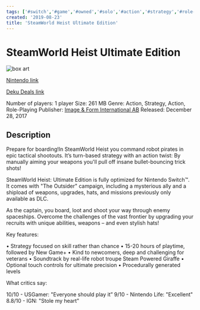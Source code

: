 ```yaml
---
tags: ['#switch','#game','#owned','#solo','#action','#strategy','#role-playing']
created: '2019-08-23'
title: 'SteamWorld Heist Ultimate Edition'
---
```

# SteamWorld Heist Ultimate Edition

![box art](https://assets.nintendo.com/image/upload/c_pad,f_auto,h_613,q_auto,w_1089/ncom/en_US/games/switch/s/steamworld-heist-ultimate-edition-switch/hero?v=2021042900)

[Nintendo link](https://www.nintendo.com/games/detail/steamworld-heist-ultimate-edition-switch/)

[Deku Deals link](https://www.dekudeals.com/items/steamworld-heist-ultimate-edition)

Number of players: 1 player
Size: 261 MB
Genre: Action, Strategy, Action, Role-Playing
Publisher: [Image &amp; Form International AB](https://www.dekudeals.com/games?include[collection]=true&filter[publisher]=Image+&amp;+Form+International+AB)
Released: December 28, 2017

## Description

Prepare for boarding!In SteamWorld Heist you command robot pirates in epic tactical shootouts. It’s turn-based strategy with an action twist: By manually aiming your weapons you'll pull off insane bullet-bouncing trick shots! 

SteamWorld Heist: Ultimate Edition is fully optimized for Nintendo Switch™. It comes with "The Outsider" campaign, including a mysterious ally and a shipload of weapons, upgrades, hats, and missions previously only available as DLC.

As the captain, you board, loot and shoot your way through enemy spaceships. Overcome the challenges of the vast frontier by upgrading your recruits with unique abilities, weapons – and even stylish hats! 

Key features: 

• Strategy focused on skill rather than chance
• 15-20 hours of playtime, followed by New Game+
• Kind to newcomers, deep and challenging for veterans
• Soundtrack by real-life robot troupe Steam Powered Giraffe
• Optional touch controls for ultimate precision
• Procedurally generated levels

What critics say: 

10/10 - USGamer: "Everyone should play it” 
9/10 - Nintendo Life: "Excellent"
8.8/10 - IGN: "Stole my heart"
